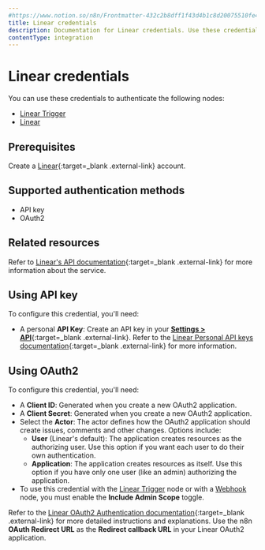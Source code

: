 ```yaml
---
#https://www.notion.so/n8n/Frontmatter-432c2b8dff1f43d4b1c8d20075510fe4
title: Linear credentials
description: Documentation for Linear credentials. Use these credentials to authenticate Linear in n8n, a workflow automation platform.
contentType: integration
---
```


# Linear credentials

You can use these credentials to authenticate the following nodes:

* [Linear Trigger](/integrations/builtin/trigger-nodes/n8n-nodes-base.lineartrigger/)
* [Linear](/integrations/builtin/app-nodes/n8n-nodes-base.linear/)

## Prerequisites

Create a [Linear](https://linear.app/){:target=_blank .external-link} account.

## Supported authentication methods

- API key
- OAuth2

## Related resources

Refer to [Linear's API documentation](https://developers.linear.app/docs/graphql/working-with-the-graphql-api){:target=_blank .external-link} for more information about the service.

## Using API key

To configure this credential, you'll need:

- A personal **API Key**: Create an API key in your [**Settings > API**](https://linear.app/n8n/settings/api){:target=_blank .external-link}. Refer to the [Linear Personal API keys documentation](https://developers.linear.app/docs/graphql/working-with-the-graphql-api#personal-api-keys){:target=_blank .external-link} for more information.

## Using OAuth2

To configure this credential, you'll need:

- A **Client ID**: Generated when you create a new OAuth2 application.
- A **Client Secret**: Generated when you create a new OAuth2 application.
- Select the **Actor**: The actor defines how the OAuth2 application should create issues, comments and other changes. Options include:
    - **User** (Linear's default): The application creates resources as the authorizing user. Use this option if you want each user to do their own authentication.
    - **Application**: The application creates resources as itself. Use this option if you have only one user (like an admin) authorizing the application.
- To use this credential with the [Linear Trigger](/integrations/builtin/trigger-nodes/n8n-nodes-base.lineartrigger/) node or with a [Webhook](/integrations/builtin/core-nodes/n8n-nodes-base.webhook/) node, you must enable the **Include Admin Scope** toggle.

Refer to the [Linear OAuth2 Authentication documentation](https://developers.linear.app/docs/oauth/authentication){:target=_blank .external-link} for more detailed instructions and explanations. Use the n8n **OAuth Redirect URL** as the **Redirect callback URL** in your Linear OAuth2 application.
